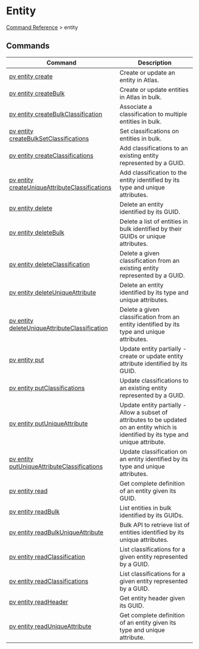 # Entity
[Command Reference](../../../README.md#command-reference) > entity

## Commands
| Command | Description |
| --- | --- |
| [pv entity create](./create.md) | Create or update an entity in Atlas. |
| [pv entity createBulk](./createBulk.md) | Create or update entities in Atlas in bulk. |
| [pv entity createBulkClassification](./createBulkClassification.md) | Associate a classification to multiple entities in bulk. |
| [pv entity createBulkSetClassifications](./createBulkSetClassifications.md) | Set classifications on entities in bulk. |
| [pv entity createClassifications](./createClassifications.md) | Add classifications to an existing entity represented by a GUID. |
| [pv entity createUniqueAttributeClassifications](./createUniqueAttributeClassifications.md) | Add classification to the entity identified by its type and unique attributes. |
| [pv entity delete](./delete.md) | Delete an entity identified by its GUID. |
| [pv entity deleteBulk](./deleteBulk.md) | Delete a list of entities in bulk identified by their GUIDs or unique attributes. |
| [pv entity deleteClassification](./deleteClassification.md) | Delete a given classification from an existing entity represented by a GUID. |
| [pv entity deleteUniqueAttribute](./deleteUniqueAttribute.md) | Delete an entity identified by its type and unique attributes. |
| [pv entity deleteUniqueAttributeClassification](./deleteUniqueAttributeClassification.md) | Delete a given classification from an entity identified by its type and unique attributes. |
| [pv entity put](./put.md) | Update entity partially - create or update entity attribute identified by its GUID. |
| [pv entity putClassifications](./putClassifications.md) | Update classifications to an existing entity represented by a GUID. |
| [pv entity putUniqueAttribute](./putUniqueAttribute.md) | Update entity partially - Allow a subset of attributes to be updated on an entity which is identified by its type and unique attribute. |
| [pv entity putUniqueAttributeClassifications](./putUniqueAttributeClassifications.md) | Update classification on an entity identified by its type and unique attributes. |
| [pv entity read](./read.md) | Get complete definition of an entity given its GUID. |
| [pv entity readBulk](./readBulk.md) | List entities in bulk identified by its GUIDs. |
| [pv entity readBulkUniqueAttribute](./readBulkUniqueAttribute.md) | Bulk API to retrieve list of entities identified by its unique attributes. |
| [pv entity readClassification](./readClassification.md) | List classifications for a given entity represented by a GUID. |
| [pv entity readClassifications](./readClassifications.md) | List classifications for a given entity represented by a GUID. |
| [pv entity readHeader](./readHeader.md) | Get entity header given its GUID. |
| [pv entity readUniqueAttribute](./readUniqueAttribute.md) | Get complete definition of an entity given its type and unique attribute. |
